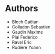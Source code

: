 Authors
=======

* Bloch Gaëtan
* Colladon Sebastien
* Gaudin Maxime
* Piai Federico
* Ravel Eric
* Rodière Yoann

